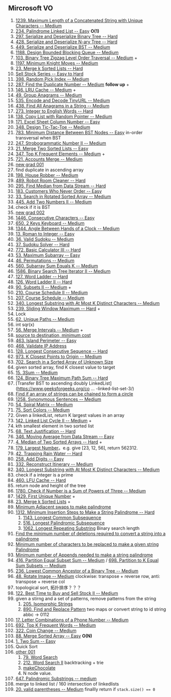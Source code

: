 ## Mircrosoft VO

1. [1239. Maximum Length of a Concatenated String with Unique Characters -- Medium](https://leetcode.com/problems/maximum-length-of-a-concatenated-string-with-unique-characters/)
2. [234. Palindrome Linked List -- Easy](https://leetcode.com/problems/palindrome-linked-list/) **O(1)**
3. [297. Serialize and Deserialize Binary Tree -- Hard](https://leetcode.com/problems/serialize-and-deserialize-binary-tree/)
4. [428. Serialize and Deserialize N-ary Tree -- Hard](https://leetcode.com/problems/serialize-and-deserialize-n-ary-tree/) 
5. [449. Serialize and Deserialize BST -- Medium](https://leetcode.com/problems/serialize-and-deserialize-bst/)
6. [1188. Design Bounded Blocking Queue -- Medium](https://leetcode.com/problems/design-bounded-blocking-queue/) 
7. [103. Binary Tree Zigzag Level Order Traversal -- Medium](https://leetcode.com/problems/binary-tree-zigzag-level-order-traversal/) +
8. [1197. Minimum Knight Moves -- Medium](https://leetcode.com/problems/minimum-knight-moves/)
9. [23. Merge k Sorted Lists -- Hard](https://leetcode.com/problems/merge-k-sorted-lists/)
10. [Sell Stock Series -- Easy to Hard](https://leetcode.com/problemset/all/?search=sell%20stock)
11. [398. Random Pick Index -- Medium](https://leetcode.com/problems/random-pick-index/)
12. [287. Find the Duplicate Number -- Medium](https://leetcode.com/problems/find-the-duplicate-number/) **follow up** +
13. [146. LRU Cache -- Medium](https://leetcode.com/problems/lru-cache/) +
14. [49. Group Anagrams -- Medium](https://leetcode.com/problems/group-anagrams/)
15. [535. Encode and Decode TinyURL -- Medium](https://leetcode.com/problems/encode-and-decode-tinyurl/)
16. [438. Find All Anagrams in a String -- Medium](https://leetcode.com/problems/find-all-anagrams-in-a-string/)
17. [273. Integer to English Words -- Hard](https://leetcode.com/problems/integer-to-english-words/)
18. [138. Copy List with Random Pointer -- Medium](https://leetcode.com/problems/copy-list-with-random-pointer/)
19. [171. Excel Sheet Column Number -- Easy](https://leetcode.com/problems/excel-sheet-column-number/)
20. [348. Design Tic-Tac-Toe -- Medium](https://leetcode.com/problems/design-tic-tac-toe/)
21. [783. Minimum Distance Between BST Nodes -- Easy](https://leetcode.com/problems/minimum-distance-between-bst-nodes/) in-order transversal when BST
22. [247. Strobogrammatic Number II -- Medium](https://leetcode.com/problems/strobogrammatic-number-ii/)
23. [21. Merge Two Sorted Lists -- Easy](https://leetcode.com/problems/merge-two-sorted-lists/)
24. [347. Top K Frequent Elements -- Medium](https://leetcode.com/problems/top-k-frequent-elements/) +
25. [721. Accounts Merge -- Medium](https://leetcode.com/problems/accounts-merge/)
26. [new grad 001](https://www.1point3acres.com/bbs/thread-744683-1-1.html)
27. find duplicate in ascending array
28. [198. House Robber --  Medium](https://leetcode.com/problems/house-robber/)
29. [489. Robot Room Cleaner --  Hard](https://leetcode.com/problems/robot-room-cleaner/)
30. [295. Find Median from Data Stream -- Hard](https://leetcode.com/problems/find-median-from-data-stream/)
31. [183. Customers Who Never Order -- Easy](https://leetcode.com/problems/customers-who-never-order/)
32. [33. Search in Rotated Sorted Array -- Medium](https://leetcode.com/problems/search-in-rotated-sorted-array/)
33. [445. Add Two Numbers II -- Medium](https://leetcode.com/problems/add-two-numbers-ii/)
34. check if it is BST
35. [new grad 002](https://www.1point3acres.com/bbs/thread-712335-1-1.html)
36. [1446. Consecutive Characters --  Easy](https://leetcode.com/problems/consecutive-characters/)
37. [650. 2 Keys Keyboard --  Medium](https://leetcode.com/problems/2-keys-keyboard/)
38. [1344. Angle Between Hands of a Clock --  Medium](https://leetcode.com/problems/angle-between-hands-of-a-clock/)
39. [13. Roman to Integer -- Easy](https://leetcode.com/problems/roman-to-integer/)
40. [36. Valid Sudoku -- Medium](https://leetcode.com/problems/valid-sudoku/)
41. [37. Sudoku Solver -- Hard](https://leetcode.com/problems/sudoku-solver/)
42. [772. Basic Calculator III -- Hard](https://leetcode.com/problems/basic-calculator-iii/)
43. [53. Maximum Subarray -- Easy](https://leetcode.com/problems/maximum-subarray/)
44. [46. Permutations -- Medium](https://leetcode.com/problems/permutations/)
45. [560. Subarray Sum Equals K -- Medium](https://leetcode.com/problems/subarray-sum-equals-k/)
46. [1586. Binary Search Tree Iterator II -- Medium](https://leetcode.com/problems/binary-search-tree-iterator-ii/)
47. [127. Word Ladder --  Hard](https://leetcode.com/problems/word-ladder/)
48. [126. Word Ladder II -- Hard](https://leetcode.com/problems/word-ladder-ii/)
49. [90. Subsets II -- Medium](https://leetcode.com/problems/subsets-ii/) +
50. [210. Course Schedule II -- Medium](https://leetcode.com/problems/course-schedule-ii/)
51. [207. Course Schedule -- Medium](https://leetcode.com/problems/course-schedule/)
52. [340. Longest Substring with At Most K Distinct Characters -- Medium](https://leetcode.com/problems/longest-substring-with-at-most-k-distinct-characters/)
53. [239. Sliding Window Maximum -- Hard](https://leetcode.com/problems/sliding-window-maximum/) +
54. Lock
55. [62. Unique Paths -- Medium](https://leetcode.com/problems/unique-paths/)
56. int sqr(x)
57. [56. Merge Intervals -- Medium](https://leetcode.com/problems/merge-intervals/) +
58. [source to destination, minimum cost](https://www.1point3acres.com/bbs/thread-744749-1-1.html)
59. [463. Island Perimeter -- Easy](https://leetcode.com/problems/island-perimeter/)
60. [468. Validate IP Address](https://leetcode.com/problems/validate-ip-address/)
61. [128. Longest Consecutive Sequence -- Hard](https://leetcode.com/problems/longest-consecutive-sequence/)
62. [973. K Closest Points to Origin -- Medium](https://leetcode.com/problems/k-closest-points-to-origin/)
63. [702. Search in a Sorted Array of Unknown Size](https://leetcode.com/problems/search-in-a-sorted-array-of-unknown-size/)
64. given sorted array, find K closest value to target
65. [15. 3Sum -- Medium](https://leetcode.com/problems/3sum/)
66. [124. Binary Tree Maximum Path Sum -- Hard](https://leetcode.com/problems/binary-tree-maximum-path-sum/)
67. [Transfer BST to ascending doubly LinkedList](https://www.geeksforgeeks.org/co ... -linked-list-set-3/)
68. [Find if an array of strings can be chained to form a circle](https://www.geeksforgeeks.org/given-array-strings-find-strings-can-chained-form-circle/)
69. [1258. Synonymous Sentences -- Medium](https://leetcode.com/problems/synonymous-sentences/)
70. [54. Spiral Matrix -- Medium](https://leetcode.com/problems/spiral-matrix/)
71. [75. Sort Colors -- Medium](https://leetcode.com/problems/sort-colors/)
72. Given a linkedList, return K largest values in an array
73. [142. Linked List Cycle II -- Medium](https://leetcode.com/problems/linked-list-cycle-ii/) +
74. kth smallest element in two sorted list
75. [68. Text Justification -- Hard](https://leetcode.com/problems/text-justification/)
76. [346. Moving Average from Data Stream -- Easy](https://leetcode.com/problems/moving-average-from-data-stream/)
77. [4. Median of Two Sorted Arrays -- Hard](https://leetcode.com/problems/median-of-two-sorted-arrays/) +
78. [179. Largest Number](https://leetcode.com/problems/largest-number/)。e.g. give [23, 12, 56], return 562312.
79. [42. Trapping Rain Water -- Hard](https://leetcode.com/problems/trapping-rain-water/)
80. [258. Add Digits -- Easy](https://leetcode.com/problems/add-digits/)
81. [332. Reconstruct Itinerary -- Medium](https://leetcode.com/problems/reconstruct-itinerary/)
82. [340. Longest Substring with At Most K Distinct Characters -- Medium](https://leetcode.com/problems/longest-substring-with-at-most-k-distinct-characters/)
83. check if a integer is a prime
84. [460. LFU Cache -- Hard](https://leetcode.com/problems/lfu-cache/)
85. return node and height of the tree
86. [1780. Check if Number is a Sum of Powers of Three -- Medium](https://leetcode.com/problems/check-if-number-is-a-sum-of-powers-of-three/)
87. [1429. First Unique Number](https://leetcode.com/problems/first-unique-number/) +
88. [23. Merge k Sorted Lists](https://leetcode.com/problems/merge-k-sorted-lists/) +
89. [Minimum Adjacent swaps to make palindrome](https://leetcode.com/discuss/interview-question/351783/)
90. [1312. Minimum Insertion Steps to Make a String Palindrome -- Hard](https://leetcode.com/problems/minimum-insertion-steps-to-make-a-string-palindrome/)
    1. [1143. Longest Common Subsequence](https://leetcode.com/problems/longest-common-subsequence/)
    2. [516. Longest Palindromic Subsequence](https://leetcode.com/problems/longest-palindromic-subsequence/)
    3. [1062. Longest Repeating Substring](https://leetcode.com/problems/longest-repeating-substring/) Binary search length
91. [Find the minimum number of deletions required to convert a string into a palindrome](https://www.techiedelight.com/find-minimum-number-deletions-convert-string-into-palindrome/)
92. [Minimum number of characters to be replaced to make a given string Palindrome](https://www.geeksforgeeks.org/minimum-number-of-characters-to-be-replaced-to-make-a-given-string-palindrome/)
93. [Minimum number of Appends needed to make a string palindrome](https://www.geeksforgeeks.org/minimum-number-appends-needed-make-string-palindrome/)
94. [416. Partition Equal Subset Sum -- Medium](https://leetcode.com/problems/partition-equal-subset-sum/) / [698. Partition to K Equal Sum Subsets -- Medium](https://leetcode.com/problems/partition-to-k-equal-sum-subsets/)
95. [236. Lowest Common Ancestor of a Binary Tree -- Medium](https://leetcode.com/problems/lowest-common-ancestor-of-a-binary-tree/)
96. [48. Rotate Image -- Medium](https://leetcode.com/problems/rotate-image/) clockwise: transpose + reverse row, anti: transpose + reverse col
97. topological sort, 拓扑排序？？？
98. [122. Best Time to Buy and Sell Stock II -- Medium](https://leetcode.com/problems/best-time-to-buy-and-sell-stock-ii/)
99. given a stirng and a set of patterns, remove patterns from the string
    1. [205. Isomorphic Strings](https://leetcode.com/problems/isomorphic-strings/)
    2. [890. Find and Replace Pattern](https://leetcode.com/problems/find-and-replace-pattern/) two maps or convert string to id string abbc -> 0112
100. [17. Letter Combinations of a Phone Number -- Medium](https://leetcode.com/problems/letter-combinations-of-a-phone-number/)
101. [692. Top K Frequent Words -- Medium](https://leetcode.com/problems/top-k-frequent-words/)
102. [322. Coin Change --  Medium](https://leetcode.com/problems/coin-change/)
103. [88. Merge Sorted Array -- Easy](https://leetcode.com/problems/merge-sorted-array/) **O(N)**
104. [1. Two Sum -- Easy](https://leetcode.com/problems/two-sum/)
105. Quick Sort
106. [other 001](https://www.1point3acres.com/bbs/thread-707924-1-1.html)
     1. [79. Word Search](https://leetcode.com/problems/word-search/)
     2. [212. Word Search II](https://leetcode.com/problems/word-search-ii/) backtracking + trie
     3. [makeChocolate](https://codingbat.com/prob/p191363)
     4. N node value.
107. [647. Palindromic Substrings -- medium](https://leetcode.com/problems/palindromic-substrings/)
108. merge to linked list / 160 intersection of linkedlists
109. [20. valid parentheses -- Medium](https://leetcode.com/problems/valid-parentheses/) finallly return if `stack.size() == 0`

